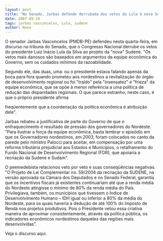 ```yaml
---
layout: post
title: "No Senado, Jarbas defende derrubada dos vetos de Lula à nova Sudene"
date: 2007-09-19
tags: jarbas vasconcelos, Lula, sudene
author: None
---
```

O senador Jarbas Vasconcelos (PMDB-PE) defendeu nesta quarta-feira, em discurso na tribuna do Senado, que o Congresso Nacional derrube os vetos do presidente Luiz In&aacute;cio Lula da Silva ao projeto da "nova" Sudene. "Os vetos mais danosos s&atilde;o baseados em argumentos da equipe econ&ocirc;mica do Governo, sem os cuidados m&iacute;nimos da razoabilidade. 

Segundo ele, das duas, uma: ou o presidente estava falando apenas da boca para fora quando prometeu aos nordestinos a revitaliza&ccedil;&atilde;o do &oacute;rg&atilde;o de desenvolvimento regional ou foi "tra&iacute;do" pela "insensatez" e "frieza" da equipe econ&ocirc;mica, que se op&otilde;e &agrave; menor refer&ecirc;ncia a uma pol&iacute;tica de redu&ccedil;&atilde;o das disparidades regionais. O que parece estranho, neste caso, &eacute; que o pr&oacute;prio presidente afirma

freq&uuml;entemente que a coordena&ccedil;&atilde;o da pol&iacute;tica econ&ocirc;mica &eacute; atribui&ccedil;&atilde;o dele".

Jarbas rebateu a justificativa de parte do Governo de que o enfraquecimento &eacute; resultado de press&atilde;o dos governadores do Nordeste. "Para ilustrar a for&ccedil;a da equipe econ&ocirc;mica, basta lembrar o epis&oacute;dio em que os Governadores nordestinos, em 2003, foram colocados no canto da parede pelo ministro Palocci para aceitar, em compensa&ccedil;&atilde;o por uma reforma tribut&aacute;ria prejudicial aos Estados e Munic&iacute;pios, o retalhamento do Fundo Nacional de Desenvolvimento Regional (FDR), que apoiaria a recria&ccedil;&atilde;o da Sudene e Sudam".

O peemedebista relacionou veto por veto e suas conseq&uuml;&ecirc;ncias negativas. "O Projeto de Lei Complementar no. 59/2004 da recria&ccedil;&atilde;o da SUDENE, na vers&atilde;o aprovada na C&acirc;mara dos Deputados e no Senado Federal, garantia que os incentivos fiscais j&aacute; existentes continuariam at&eacute; que a renda m&eacute;dia do Nordeste atingisse o m&iacute;nimo de 80% da renda m&eacute;dia do Pa&iacute;s. Privilegiava, tamb&eacute;m, os munic&iacute;pios que tivessem o &Iacute;ndice de Desenvolvimento Humano &ndash; IDH igual ou inferior a 80% da m&eacute;dia do Nordeste, para os quais haveria a dedu&ccedil;&atilde;o de at&eacute; 100% do Imposto de Renda nos projetos produtivos. Pois o Presidente vetou essa criativa maneira de aproximar consistentemente, atrav&eacute;s da pol&iacute;tica p&uacute;blica, os indicadores econ&ocirc;micos nordestinos daqueles das regi&otilde;es mais desenvolvidas". 

Veja o discurso aqui.